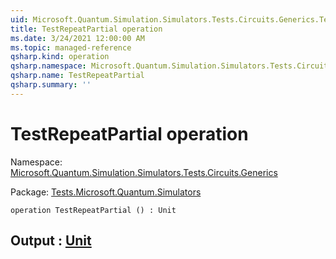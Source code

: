 ```yaml
---
uid: Microsoft.Quantum.Simulation.Simulators.Tests.Circuits.Generics.TestRepeatPartial
title: TestRepeatPartial operation
ms.date: 3/24/2021 12:00:00 AM
ms.topic: managed-reference
qsharp.kind: operation
qsharp.namespace: Microsoft.Quantum.Simulation.Simulators.Tests.Circuits.Generics
qsharp.name: TestRepeatPartial
qsharp.summary: ''
---
```


# TestRepeatPartial operation

Namespace: [Microsoft.Quantum.Simulation.Simulators.Tests.Circuits.Generics](xref:Microsoft.Quantum.Simulation.Simulators.Tests.Circuits.Generics)

Package: [Tests.Microsoft.Quantum.Simulators](https://nuget.org/packages/Tests.Microsoft.Quantum.Simulators)




```qsharp
operation TestRepeatPartial () : Unit
```


## Output : [Unit](xref:microsoft.quantum.lang-ref.unit)

